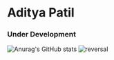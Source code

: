 # Aditya Patil

<!--
**PythonHacker24/PythonHacker24** is a ✨ _special_ ✨ repository because its `README.md` (this file) appears on your GitHub profile.

Here are some ideas to get you started:

- 🔭 I’m currently working on ...
- 🌱 I’m currently learning ...
- 👯 I’m looking to collaborate on ...
- 🤔 I’m looking for help with ...
- 💬 Ask me about ...
- 📫 How to reach me: ...
- 😄 Pronouns: ...
- ⚡ Fun fact: ...
-->

### Under Development

![Anurag's GitHub stats](https://github-readme-stats.vercel.app/api?username=PythonHacker24&show_icons=true&theme=dark)
![reversal](https://capsule-render.vercel.app/api?type=rect&text=Hacker&fontAlign=30&fontSize=30&desc=Use%20theme&descAlign=60&descAlignY=50&theme=radical)
